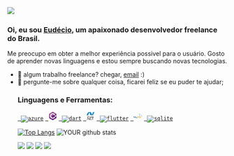 <img src="https://github.com/pr2tik1/pr2tik1/blob/master/IMAGE-NAME">

### Oi, eu sou <a href="https://eudecio.dev/" rel="nofollow">Eudécio</a>, um apaixonado desenvolvedor freelance do Brasil. 
Me preocupo em obter a melhor experiência possivel para o usuário.
Gosto de aprender novas linguagens e estou sempre buscando novas tecnologias.

<ul dir="auto">
<li><g-emoji class="g-emoji" alias="briefcase" fallback-src="https://github.githubassets.com/images/icons/emoji/unicode/1f4bc.png">💼</g-emoji> algum trabalho freelance? chegar, <a href="mailto:eudecio.dev@gmail.com">email</a> :)</li>
<li><g-emoji class="g-emoji" alias="speech_balloon" fallback-src="https://github.githubassets.com/images/icons/emoji/unicode/1f4ac.png">💬</g-emoji> pergunte-me sobre qualquer coisa, ficarei feliz se eu puder te ajudar;</li>
  
<h3 align="left">Linguagens e Ferramentas:</h3>
  <p align="left"> 
    <code><a href="https://azure.microsoft.com/en-in/" target="_blank" rel="noreferrer"> <img src="https://www.vectorlogo.zone/logos/microsoft_azure/microsoft_azure-icon.svg" alt="azure" width="20" height="20"/></a></code>
    <code><a href="https://www.w3schools.com/cs/" target="_blank" rel="noreferrer"> <img src="https://raw.githubusercontent.com/devicons/devicon/master/icons/csharp/csharp-original.svg" alt="csharp" width="20" height="20"/></a></code>
    <code><a href="https://dart.dev" target="_blank" rel="noreferrer"> <img src="https://www.vectorlogo.zone/logos/dartlang/dartlang-icon.svg" alt="dart" width="20" height="20"/></a></code>
    <code><a href="https://dotnet.microsoft.com/" target="_blank" rel="noreferrer"> <img src="https://raw.githubusercontent.com/devicons/devicon/master/icons/dot-net/dot-net-original-wordmark.svg" alt="dotnet" width="20" height="20"/></a></code>
    <code><a href="https://flutter.dev" target="_blank" rel="noreferrer"> <img src="https://www.vectorlogo.zone/logos/flutterio/flutterio-icon.svg" alt="flutter" width="20" height="20"/></a></code>
    <code><a href="https://www.mysql.com/" target="_blank" rel="noreferrer"> <img src="https://raw.githubusercontent.com/devicons/devicon/master/icons/mysql/mysql-original-wordmark.svg" alt="mysql" width="20" height="20"/></a></code>
    <code><a href="https://www.sqlite.org/" target="_blank" rel="noreferrer"> <img src="https://www.vectorlogo.zone/logos/sqlite/sqlite-icon.svg" alt="sqlite" width="20" height="20"/></a></code>
  </p>
  <p></p>
   
  [![Top Langs](https://github-readme-stats.vercel.app/api/top-langs/?username=eudeciopaula&layout=compact)](https://github.com/eudeciopaula/github-readme-stats)
  ![YOUR github stats](https://github-readme-stats.vercel.app/api?username=eudeciopaula&show_icons=true&theme=dark&custom_title=Estatísticas&count_private=true)

[<img src="https://img.shields.io/badge/twitter-%231DA1F2.svg?&style=for-the-badge&logo=twitter&logoColor=white" />](https://twitter.com/eudeciodev) 
[<img src="https://img.shields.io/badge/linkedin-%230077B5.svg?&style=for-the-badge&logo=linkedin&logoColor=white" />](https://www.linkedin.com/in/eudeciopaula/) 
[<img src = "https://img.shields.io/badge/instagram-%23E4405F.svg?&style=for-the-badge&logo=instagram&logoColor=white">](https://www.instagram.com/eudeciodev/) 
[<img src = "https://img.shields.io/badge/facebook-%231877F2.svg?&style=for-the-badge&logo=facebook&logoColor=white">](https://www.facebook.com/eudeciodev)
